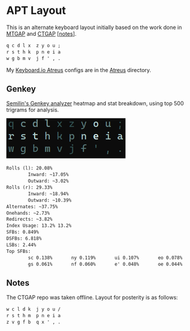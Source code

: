 # APT Layout

This is an alternate keyboard layout initially based on the work done in [MTGAP][1] and [CTGAP][2] [[notes](#notes)].

```txt
q c d l x  z y o u ;
r s t h k  p n e i a
w g b m v  j f ' , .
```

My [Keyboard.io Atreus](https://keyboard.io/atreus) configs are in the [Atreus](Atreus) directory.


## Genkey

[Semilin's Genkey analyzer](https://github.com/semilin/genkey) heatmap and stat breakdown, using top 500 trigrams for analysis.

![Genkey](Genkey.png)

```txt
Rolls (l): 20.08%
        Inward: ~17.05%
        Outward: ~3.02%
Rolls (r): 29.33%
        Inward: ~18.94%
        Outward: ~10.39%
Alternates: ~37.75%
Onehands: ~2.73%
Redirects: ~3.82%
Index Usage: 13.2% 13.2%
SFBs: 0.849%
DSFBs: 6.818%
LSBs: 2.44%
Top SFBs:
        sc 0.138%       ny 0.119%       ui 0.107%       eo 0.078%
        gs 0.061%       nf 0.060%       e' 0.048%       oe 0.044%
```

## Notes

The CTGAP repo was taken offline. Layout for posterity is as follows:
```txt
w c l d k  j y o u /
r s t h m  p n e i a
z v g f b  q x ' , .
```

[1]: https://mathematicalmulticore.wordpress.com/the-keyboard-layout-project/
[2]: https://github.com/CTGAP/ctgap-keyboard-layout
